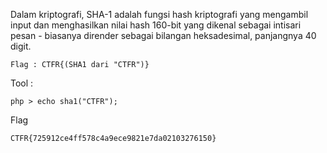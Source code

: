 Dalam kriptografi, SHA-1 adalah fungsi hash kriptografi yang mengambil input dan menghasilkan nilai hash 160-bit yang dikenal sebagai intisari pesan - biasanya dirender sebagai bilangan heksadesimal, panjangnya 40 digit.

```
Flag : CTFR{(SHA1 dari "CTFR")}
```


Tool :

```
php > echo sha1("CTFR");
```

Flag 

```
CTFR{725912ce4ff578c4a9ece9821e7da02103276150}
```